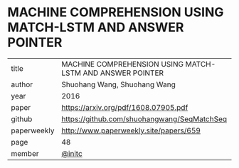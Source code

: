 # MACHINE COMPREHENSION USING MATCH-LSTM AND ANSWER POINTER

|  |  |
| :--- | :--- |
| title | MACHINE COMPREHENSION USING MATCH-LSTM AND ANSWER POINTER |
| author | Shuohang Wang, Shuohang Wang |
| year | 2016 |
| paper |   https://arxiv.org/pdf/1608.07905.pdf |
| github |  https://github.com/shuohangwang/SeqMatchSeq |
| paperweekly | http://www.paperweekly.site/papers/659 |
| page | 48 |
| member | [@initc](https://github.com/initc) |
